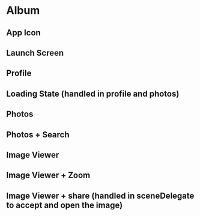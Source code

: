 # Album

## App Icon


## Launch Screen


## Profile 


## Loading State (handled in profile and photos) 


## Photos


## Photos + Search


## Image Viewer 


## Image Viewer + Zoom


## Image Viewer + share (handled in sceneDelegate to accept and open the image) 
